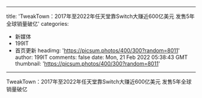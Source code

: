 
---
title: 'TweakTown：2017年至2022年任天堂靠Switch大赚近600亿美元 发售5年全球销量破亿'
categories: 
 - 新媒体
 - 199IT
 - 首页更新
headimg: 'https://picsum.photos/400/300?random=8011'
author: 199IT
comments: false
date: Mon, 21 Feb 2022 05:38:43 GMT
thumbnail: 'https://picsum.photos/400/300?random=8011'
---

<div>   
TweakTown：2017年至2022年任天堂靠Switch大赚近600亿美元 发售5年全球销量破亿  
</div>
            